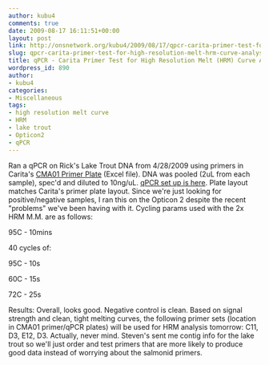 ```yaml
---
author: kubu4
comments: true
date: 2009-08-17 16:11:51+00:00
layout: post
link: http://onsnetwork.org/kubu4/2009/08/17/qpcr-carita-primer-test-for-high-resolution-melt-hrm-curve-analysis/
slug: qpcr-carita-primer-test-for-high-resolution-melt-hrm-curve-analysis
title: qPCR - Carita Primer Test for High Resolution Melt (HRM) Curve Analysis
wordpress_id: 890
author:
- kubu4
categories:
- Miscellaneous
tags:
- high resolution melt curve
- HRM
- lake trout
- Opticon2
- qPCR
---
```


Ran a qPCR on Rick's Lake Trout DNA from 4/28/2009 using primers in Carita's [CMA01 Primer Plate](http://eagle.fish.washington.edu/Arabidopsis/CMA01%20primer%20plate.xls) (Excel file). DNA was pooled (2uL from each sample), spec'd and diluted to 10ng/uL. [qPCR set up is here](http://eagle.fish.washington.edu/Arabidopsis/Notebook%20Workup%20Files/20090817-01.jpg). Plate layout matches Carita's primer plate layout. Since we're just looking for positive/negative samples, I ran this on the Opticon 2 despite the recent "problems" we've been having with it. Cycling params used with the 2x HRM M.M. are as follows:

95C - 10mins

40 cycles of:

95C - 10s

60C - 15s

72C - 25s

Results: Overall, looks good. Negative control is clean. Based on signal strength and clean, tight melting curves, the following primer sets (location in CMA01 primer/qPCR plates) will be used for HRM analysis tomorrow: C11, D3, E12, D3. Actually, never mind. Steven's sent me contig info for the lake trout so we'll just order and test primers that are more likely to produce good data instead of worrying about the salmonid primers.
